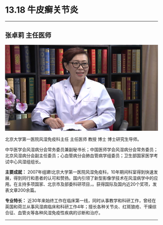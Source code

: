 # 13.18 牛皮癣关节炎

---

## 张卓莉 主任医师

![1683782994884](image/c13_018/1683782994884.png)

北京大学第一医院风湿免疫科主任 主任医师 教授 博士 博士研究生导师。

中华医学会风湿病分会常务委员兼副秘书长；中国医师学会风湿病分会常务委员；北京风湿病分会副主任委员；心血管病分会肺血管病学组委员；卫生部国家医学考试中心风湿组组长。


**主要成就：** 2007年组建l北京大学第一医院风湿免疫科，10年期间科室得到快速发展，得到同行和患者的认可和赞扬。国内引领了新型影像学技术在风湿病学中的应用。在主持多项国家、北京市及部委科研项目，。获得国际及国内近20个奖项，发表文章200余篇。


**专业特长：** 近30年来始终工作在临床第一线，同时从事教学和科研工作，曾经在英国和荷兰从事风湿病临床和科研工作4年；擅长各种关节炎、红斑狼疮、干燥综合征、血管炎等各种风湿免疫性疾病的诊断和治疗。

---
